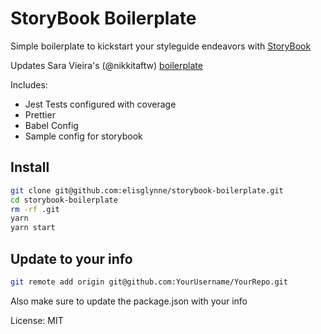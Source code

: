 # StoryBook Boilerplate

Simple boilerplate to kickstart your styleguide endeavors with [StoryBook](https://storybook.js.org)

Updates Sara Vieira's (@nikkitaftw) [boilerplate](https://github.com/SaraVieira/storybook-boilerplate) 

Includes:

- Jest Tests configured with coverage
- Prettier
- Babel Config
- Sample config for storybook

## Install

```bash
git clone git@github.com:elisglynne/storybook-boilerplate.git
cd storybook-boilerplate
rm -rf .git
yarn
yarn start
```

## Update to your info

```bash
git remote add origin git@github.com:YourUsername/YourRepo.git
```

Also make sure to update the package.json with your info

License: MIT
